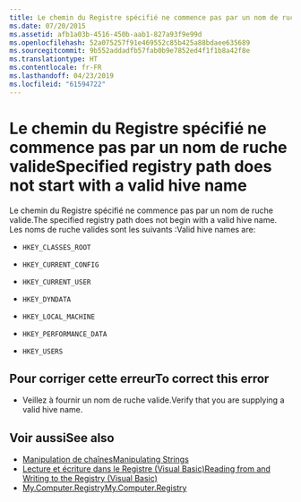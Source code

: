 ```yaml
---
title: Le chemin du Registre spécifié ne commence pas par un nom de ruche valide
ms.date: 07/20/2015
ms.assetid: afb1a03b-4516-450b-aab1-827a93f9e99d
ms.openlocfilehash: 52a075257f91e469552c85b425a88bdaee635689
ms.sourcegitcommit: 9b552addadfb57fab0b9e7852ed4f1f1b8a42f8e
ms.translationtype: HT
ms.contentlocale: fr-FR
ms.lasthandoff: 04/23/2019
ms.locfileid: "61594722"
---
```

# <a name="specified-registry-path-does-not-start-with-a-valid-hive-name"></a><span data-ttu-id="3517e-102">Le chemin du Registre spécifié ne commence pas par un nom de ruche valide</span><span class="sxs-lookup"><span data-stu-id="3517e-102">Specified registry path does not start with a valid hive name</span></span>
<span data-ttu-id="3517e-103">Le chemin du Registre spécifié ne commence pas par un nom de ruche valide.</span><span class="sxs-lookup"><span data-stu-id="3517e-103">The specified registry path does not begin with a valid hive name.</span></span> <span data-ttu-id="3517e-104">Les noms de ruche valides sont les suivants :</span><span class="sxs-lookup"><span data-stu-id="3517e-104">Valid hive names are:</span></span>  
  
- `HKEY_CLASSES_ROOT`  
  
- `HKEY_CURRENT_CONFIG`  
  
- `HKEY_CURRENT_USER`  
  
- `HKEY_DYNDATA`  
  
- `HKEY_LOCAL_MACHINE`  
  
- `HKEY_PERFORMANCE_DATA`  
  
- `HKEY_USERS`  
  
## <a name="to-correct-this-error"></a><span data-ttu-id="3517e-105">Pour corriger cette erreur</span><span class="sxs-lookup"><span data-stu-id="3517e-105">To correct this error</span></span>  
  
- <span data-ttu-id="3517e-106">Veillez à fournir un nom de ruche valide.</span><span class="sxs-lookup"><span data-stu-id="3517e-106">Verify that you are supplying a valid hive name.</span></span>  
  
## <a name="see-also"></a><span data-ttu-id="3517e-107">Voir aussi</span><span class="sxs-lookup"><span data-stu-id="3517e-107">See also</span></span>

- [<span data-ttu-id="3517e-108">Manipulation de chaînes</span><span class="sxs-lookup"><span data-stu-id="3517e-108">Manipulating Strings</span></span>](../../standard/base-types/manipulating-strings.md)
- [<span data-ttu-id="3517e-109">Lecture et écriture dans le Registre (Visual Basic)</span><span class="sxs-lookup"><span data-stu-id="3517e-109">Reading from and Writing to the Registry (Visual Basic)</span></span>](../developing-apps/programming/computer-resources/reading-from-and-writing-to-the-registry.md)
- [<span data-ttu-id="3517e-110">My.Computer.Registry</span><span class="sxs-lookup"><span data-stu-id="3517e-110">My.Computer.Registry</span></span>](xref:Microsoft.VisualBasic.MyServices.RegistryProxy)
